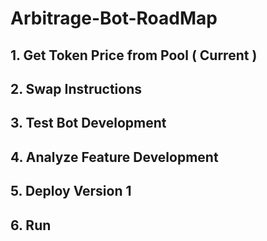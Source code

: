 # Arbitrage-Bot-RoadMap

## 1. Get Token Price from Pool ( Current )

## 2. Swap Instructions

## 3. Test Bot Development

## 4. Analyze Feature Development

## 5. Deploy Version 1

## 6. Run
